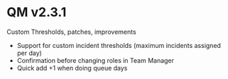 # QM v2.3.1
Custom Thresholds, patches, improvements
*  Support for custom incident thresholds (maximum incidents assigned per day)
*  Confirmation before changing roles in Team Manager
*  Quick add +1 when doing queue days
